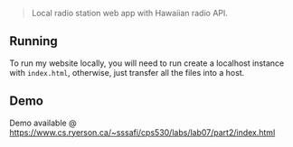 > Local radio station web app with Hawaiian radio API.

## Running

To run my website locally, you will need to run create a localhost instance with `index.html`, otherwise, just transfer all the files into a host.

## Demo

Demo available @ https://www.cs.ryerson.ca/~sssafi/cps530/labs/lab07/part2/index.html
